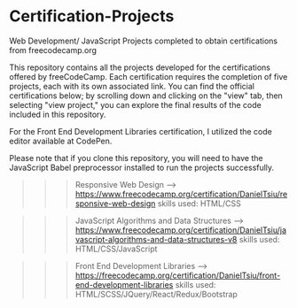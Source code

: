 # Certification-Projects
Web Development/ JavaScript Projects completed to obtain certifications from freecodecamp.org

This repository contains all the projects developed for the certifications offered by freeCodeCamp. Each certification requires the completion of five projects, each with its own associated link. You can find the official certifications below; by scrolling down and clicking on the "view" tab, then selecting "view project," you can explore the final results of the code included in this repository.

For the Front End Development Libraries certification, I utilized the code editor available at CodePen.

Please note that if you clone this repository, you will need to have the JavaScript Babel preprocessor installed to run the projects successfully.

>>>Responsive Web Design --> https://www.freecodecamp.org/certification/DanielTsiu/responsive-web-design
skills used: HTML/CSS

>>>JavaScript Algorithms and Data Structures --> https://www.freecodecamp.org/certification/DanielTsiu/javascript-algorithms-and-data-structures-v8
skills used: HTML/CSS/JavaScript

>>>Front End Development Libraries --> https://freecodecamp.org/certification/DanielTsiu/front-end-development-libraries
skills used: HTML/SCSS/JQuery/React/Redux/Bootstrap
